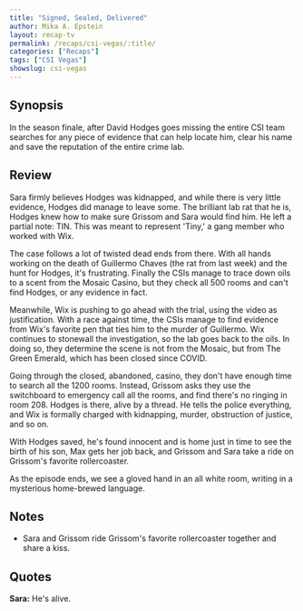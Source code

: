 ```yaml
---
title: "Signed, Sealed, Delivered"
author: Mika A. Epstein
layout: recap-tv
permalink: /recaps/csi-vegas/:title/
categories: ["Recaps"]
tags: ["CSI Vegas"]
showslug: csi-vegas
---
```


## Synopsis

In the season finale, after David Hodges goes missing the entire CSI team searches for any piece of evidence that can help locate him, clear his name and save the reputation of the entire crime lab.

## Review

Sara firmly believes Hodges was kidnapped, and while there is very little evidence, Hodges did manage to leave some. The brilliant lab rat that he is, Hodges knew how to make sure Grissom and Sara would find him. He left a partial note: TIN. This was meant to represent 'Tiny,' a gang member who worked with Wix.

The case follows a lot of twisted dead ends from there. With all hands working on the death of Guillermo Chaves (the rat from last week) and the hunt for Hodges, it's frustrating. Finally the CSIs manage to trace down oils to a scent from the Mosaic Casino, but they check all 500 rooms and can't find Hodges, or any evidence in fact.

Meanwhile, Wix is pushing to go ahead with the trial, using the video as justification. With a race against time, the CSIs manage to find evidence from Wix's favorite pen that ties him to the murder of Guillermo. Wix continues to stonewall the investigation, so the lab goes back to the oils. In doing so, they determine the scene is not from the Mosaic, but from The Green Emerald, which has been closed since COVID.

Going through the closed, abandoned, casino, they don't have enough time to search all the 1200 rooms. Instead, Grissom asks they use the switchboard to emergency call all the rooms, and find there's no ringing in room 208. Hodges is there, alive by a thread. He tells the police everything, and Wix is formally charged with kidnapping, murder, obstruction of justice, and so on.

With Hodges saved, he's found innocent and is home just in time to see the birth of his son, Max gets her job back, and Grissom and Sara take a ride on Grissom's favorite rollercoaster.

As the episode ends, we see a gloved hand in an all white room, writing in a mysterious home-brewed language.

## Notes

* Sara and Grissom ride Grissom's favorite rollercoaster together and share a kiss.

## Quotes

**Sara:** He's alive.